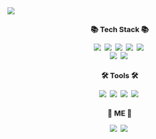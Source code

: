 <!-- ![header](https://capsule-render.vercel.app/api?type=wave&color=auto&height=300&section=header&text=hyunkyung World!capsule%20render&fontColor=ffffff&fontSize=90) -->
<img src="https://capsule-render.vercel.app/api?type=wave&color=fc636b&weight=100%&height=200&section=header&text=hyunkyung World!&animation=blinking&fontColor=ffffff&fontSize=70" />


<h3 align="center">📚 Tech Stack 📚</h3>
<p align="center">
  <img src="https://img.shields.io/badge/HTML5-E34F26?style=flat-roundsquare&logo=HTML5&logoColor=white"/></a>&nbsp 
  <img src="https://img.shields.io/badge/CSS3-1572B6?style=flat-roundsquare&logo=CSS3&logoColor=white"/></a>&nbsp
  <img src="https://img.shields.io/badge/JavaScript-F7DF1E?style=flat-roundsquare&logo=javascript&logoColor=white"/></a>&nbsp 
  <img src="https://img.shields.io/badge/jQyery-4479A1?style=flat-roundsquare&logo=jQuery&logoColor=white"/></a>&nbsp 
  <img src="https://img.shields.io/badge/PHP-777BB4?style=flat-roundsquare&logo=PHP&logoColor=white"/></a>&nbsp 
  <br>
  <img src="https://img.shields.io/badge/Mysql-E6B91E?style=flat-roundsquare&logo=MySql&logoColor=white"/></a>&nbsp
  <img src="https://img.shields.io/badge/Github-ff69b4?style=flat-roundsquare&logo=GitHub&logoColor=white"/></a>&nbsp
</p>

<h3 align="center">🛠 Tools 🛠</h3>
<p align="center">
  <img src="https://img.shields.io/badge/AdobePhotoshop-31A8FF?style=flat-roundsquare&logo=AdobePhotoshop&logoColor=white"/></a>&nbsp 
  <img src="https://img.shields.io/badge/AdobeIllustrator-FF9A00?style=flat-roundsquare&logo=AdobeIllustrator&logoColor=white"/></a>&nbsp
  <img src="https://img.shields.io/badge/AdobeXD-FF61F6?style=flat-roundsquare&logo=AdobeXD&logoColor=white"/></a>&nbsp 
  <img src="https://img.shields.io/badge/VisualStudioCode-007ACC?style=flat-roundsquare&logo=VisualStudioCode&logoColor=white"/></a>&nbsp
</p>

<h3 align="center">🍒 ME 🍒</h3>
<p align="center">
  <a href="https://www.instagram.com/szang._.v/"><img src="https://img.shields.io/badge/Instagram-E4405F?style=flat-roundsquare&logo=Instagram&logoColor=white"/></a>&nbsp 
  <a href="mailto:gusrud5992@naver.com"><img src="https://img.shields.io/badge/Mail-03C75A?style=flat-roundsquare&logo=Naver&logoColor=white"/></a>&nbsp
</p>

<!--
**zzangkyung/zzangkyung** is a ✨ _special_ ✨ repository because its `README.md` (this file) appears on your GitHub profile.

Here are some ideas to get you started:

- 🔭 I’m currently working on ...
- 🌱 I’m currently learning ...
- 👯 I’m looking to collaborate on ...
- 🤔 I’m looking for help with ...
- 💬 Ask me about ...
- 📫 How to reach me: ...
- 😄 Pronouns: ...
- ⚡ Fun fact: ...
-->
